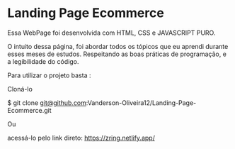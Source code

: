 # Landing Page Ecommerce
 Essa WebPage foi desenvolvida com HTML, CSS e JAVASCRIPT PURO.

 O intuito dessa página, foi abordar todos os tópicos que eu aprendi durante esses meses de estudos. Respeitando as boas práticas de programação,
 e a legibilidade do código. 
 
Para utilizar o projeto basta : 

Cloná-lo

$ git clone git@github.com:Vanderson-Oliveira12/Landing-Page-Ecommerce.git

Ou
 
acessá-lo pelo link direto: https://zring.netlify.app/
